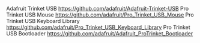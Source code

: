 Adafruit Trinket USB https://github.com/adafruit/Adafruit-Trinket-USB
Pro Trinket USB Mouse https://github.com/adafruit/Pro_Trinket_USB_Mouse
Pro Trinket USB Keyboard Library https://github.com/adafruit/Pro_Trinket_USB_Keyboard_Library
Pro Trinket USB Bootloader https://github.com/adafruit/Adafruit_ProTrinket_Bootloader
